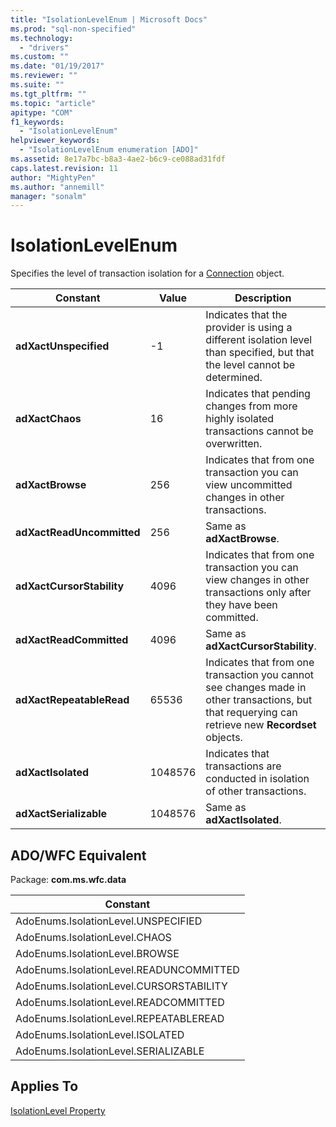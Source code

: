 ```yaml
---
title: "IsolationLevelEnum | Microsoft Docs"
ms.prod: "sql-non-specified"
ms.technology:
  - "drivers"
ms.custom: ""
ms.date: "01/19/2017"
ms.reviewer: ""
ms.suite: ""
ms.tgt_pltfrm: ""
ms.topic: "article"
apitype: "COM"
f1_keywords: 
  - "IsolationLevelEnum"
helpviewer_keywords: 
  - "IsolationLevelEnum enumeration [ADO]"
ms.assetid: 8e17a7bc-b8a3-4ae2-b6c9-ce088ad31fdf
caps.latest.revision: 11
author: "MightyPen"
ms.author: "annemill"
manager: "sonalm"
---
```

# IsolationLevelEnum
Specifies the level of transaction isolation for a [Connection](../../../ado/reference/ado-api/connection-object-ado.md) object.  
  
|Constant|Value|Description|  
|--------------|-----------|-----------------|  
|**adXactUnspecified**|-1|Indicates that the provider is using a different isolation level than specified, but that the level cannot be determined.|  
|**adXactChaos**|16|Indicates that pending changes from more highly isolated transactions cannot be overwritten.|  
|**adXactBrowse**|256|Indicates that from one transaction you can view uncommitted changes in other transactions.|  
|**adXactReadUncommitted**|256|Same as **adXactBrowse**.|  
|**adXactCursorStability**|4096|Indicates that from one transaction you can view changes in other transactions only after they have been committed.|  
|**adXactReadCommitted**|4096|Same as **adXactCursorStability**.|  
|**adXactRepeatableRead**|65536|Indicates that from one transaction you cannot see changes made in other transactions, but that requerying can retrieve new **Recordset** objects.|  
|**adXactIsolated**|1048576|Indicates that transactions are conducted in isolation of other transactions.|  
|**adXactSerializable**|1048576|Same as **adXactIsolated**.|  
  
## ADO/WFC Equivalent  
 Package: **com.ms.wfc.data**  
  
|Constant|  
|--------------|  
|AdoEnums.IsolationLevel.UNSPECIFIED|  
|AdoEnums.IsolationLevel.CHAOS|  
|AdoEnums.IsolationLevel.BROWSE|  
|AdoEnums.IsolationLevel.READUNCOMMITTED|  
|AdoEnums.IsolationLevel.CURSORSTABILITY|  
|AdoEnums.IsolationLevel.READCOMMITTED|  
|AdoEnums.IsolationLevel.REPEATABLEREAD|  
|AdoEnums.IsolationLevel.ISOLATED|  
|AdoEnums.IsolationLevel.SERIALIZABLE|  
  
## Applies To  
 [IsolationLevel Property](../../../ado/reference/ado-api/isolationlevel-property.md)
